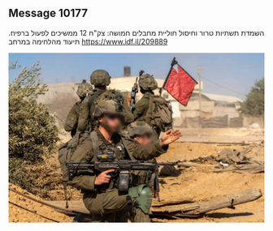 ## Message 10177

השמדת תשתיות טרור וחיסול חוליית מחבלים חמושה:
צק"ח 12 ממשיכים לפעול ברפיח. תיעוד מהלחימה במרחב
https://www.idf.il/209889

![Photo](10177/10177_photo.jpg)
